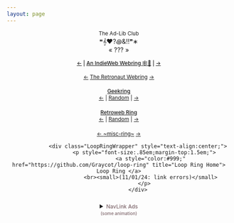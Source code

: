 ```yaml
---
layout: page
---
```


<script>document.title="𝗯𝘂𝗹𝗹𝘁𝗼𝘄𝗻.𝟮𝟬𝟮𝟮 | rings"</script>
<script>
	function showButtons() {
		var wall = document.getElementById("button-wall");
		var x = document.getElementById("buttons");
		wall.style.display = "block";
		x.style.display = "none";
	} 
	function hideButtons() {
		var wall = document.getElementById("button-wall");
		var x = document.getElementById("buttons");
		wall.style.display = "none";
		x.style.display = "block";
	} 
</script>
	
			
				
<div id="rings" style="margin-top:8px;text-align:center;vertical-align:bottom;padding-bottom:32px;">
	<div style="text-align:center;">
	<a style="text-decoration:none;" href="https://theadlibclub.neocities.org/" target="_blank"><small>The Ad-Lib Club</small><br>&#10077;&#119070;&#9829;&#63;&#43612;&#38;&#8252;&#10078;&#8727;</a><br><a style="text-decoration:none;" href="https://webri.ng/webring/theadlibclub/previous?via=https://bulltown.joejenett.com" target="_blank">&laquo;</a>&nbsp;<a style="text-decoration:none;" href="https://webri.ng/webring/theadlibclub/random?via=https://bulltown.joejenett.com" target="_blank">???</a>&nbsp;<a style="text-decoration:none;" href="https://webri.ng/webring/theadlibclub/next?via=https://bulltown.joejenett.com" target="_blank">&raquo;</a>
	</div>										
	<div style="margin-top:1px;font-size:.85em;font-weight:500;width:100%;padding-top:12px;text-align:center;">
		<a href="https://xn--sr8hvo.ws/previous">←</a> |   
		<a href="https://xn--sr8hvo.ws">An IndieWeb Webring 🕸💍</a> | 
		<a href="https://xn--sr8hvo.ws/next">→</a>
	</div>
	<p style="font-size:.85em;">
		<a href="https://webring.dinhe.net/prev/https://bulltown.2022.jenett.org/">←</a>
		<a href="https://webring.dinhe.net/">The Retronaut Webring</a>
		<a href="https://webring.dinhe.net/next/https://bulltown.2022.jenett.org/">→</a>
	</p>
	<p style="font-size:.85em;margin-top:1.5em;">
		<span style="font-weight:500;"><a href="https://geekring.net">Geekring</a></span><br>
		<a href="https://geekring.net/site/178/previous">&larr;</a> | 
		<a href="https://geekring.net/site/178/random">Random</a> | 
		<a href="https://geekring.net/site/178/next">&rarr;</a>
	</p>
	<div style="text-align:center">
		<p style="font-size:.85em;margin-top:1.5em;"><a href="https://indieseek.xyz/webring/" style="font-weight:500;">Retroweb Ring</a><br>
			<a href="https://webri.ng/webring/retroweb/previous?index=2">&larr;</a> | <a href="https://webri.ng/webring/retroweb/random">Random</a> | <a href="https://webri.ng/webring/retroweb/next?index=2">&rarr;</a>
		</p>
	</div>
		<!--
				<div class="LoopRingWrapper" style="text-align:center;">
					<p style="font-size:.85em;margin-top:1.5em;">
						<a style="color:#ccc;" href="https://loop.graycot.dev/webring.html?action=prev" title="previous">← </a> |
						<a style="color:#ccc;" href="https://loop.graycot.dev/webring.html?action=list" title="list"> ... </a> |
						<a style="color:#ccc;" href="https://loop.graycot.dev/webring.html?action=home" title="Loop Ring Home"> Loop Ring </a> |
						<a style="color:#ccc;" href="https://loop.graycot.dev/webring.html?action=rand" title="random"> ? </a> |
						<a style="color:#ccc;" href="https://loop.graycot.dev/webring.html?action=next" title="next"> →</a>
						<br><small>(Errors, 11/01/24)</small>
					</p>
				</div>

		<div style="text-align:center;padding:12px;">
			<iframe width="180" height="180" style="border:none" src="https://dimden.neocities.org/navlink/" name="neolink"></iframe>
		</div>
					
		<script>
			const isReduced = window.matchMedia(`(prefers-reduced-motion: reduce)`) === true || window.matchMedia(`(prefers-reduced-motion: reduce)`).matches === true;
					
			if (!!isReduced) {
					   
		} else {
		document.write('<iframe width=\"180\" height=\"180\" style=\"border:none\" src=\"https://dimden.neocities.org/navlink/\" name=\"neolink\"></iframe>')
	}
</script>
-->
			   <div id="miscri2" style="font-size:.85em;margin:1.5em auto 0 auto;">
				    <a href='https://miscri.netlify.app/webring?action=prev'> ← </a>
				    <a href='https://miscri.netlify.app/webring?action=home'>~misc-ring~</a>
				    <!--<a href='https://miscri.netlify.app/webring?action=rand'> ?</a>-->
				    <a href='https://miscri.netlify.app/webring?action=next'> → </a> 
				</div>

				<div class="LoopRingWrapper" style="text-align:center;">
					<p style="font-size:.85em;margin-top:1.5em;">
						<a style="color:#999;" href="https://github.com/Graycot/loop-ring" title="Loop Ring Home"> Loop Ring </a>
						<br><small>(11/01/24: link errors)</small>
					</p>
				</div>
	
<div style="text-align:center;margin-top:1.5em;/*position:relative;left:-8px;*/">
<details>
	<summary>
		<span style="font-size:.85em;margin-top:1.5em;color:#7f676c;">
			<span style="font-weight:500;">NavLink Ads<br><small style="">(some animation)</small>
			</span>
		</span>
	</summary>
	<iframe width="180" height="180" style="border:none;margin-top:12px;/*position:relative;left:8px;*/" src="https://dimden.neocities.org/navlink/" name="neolink"></iframe>
</details>
					
</div>

<script src="/js/freezeframe.min.js"></script>
		
		